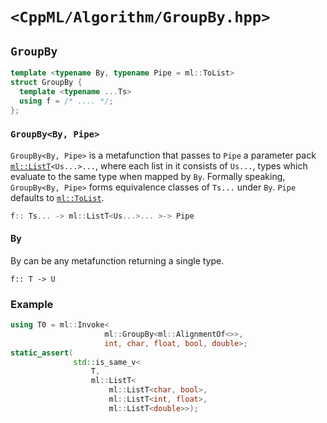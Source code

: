 # `<CppML/Algorithm/GroupBy.hpp>`

## `GroupBy`

```c++
template <typename By, typename Pipe = ml::ToList>
struct GroupBy {
  template <typename ...Ts>
  using f = /* .... */;
};
```
### `GroupBy<By, Pipe>`

`GroupBy<By, Pipe>` is a metafunction that passes to `Pipe` a parameter pack [`ml::ListT`](../Vocabulary/List.md)`<Us...>...`, where each list in it consists of `Us...`, types which evaluate to the same type when mapped by `By`. Formally speaking, `GroupBy<By, Pipe>` forms equivalence classes of `Ts...` under `By`. `Pipe` defaults to [`ml::ToList`](../Functional/ToList.md).

```c++
f:: Ts... -> ml::ListT<Us...>... >-> Pipe
```

#### By

By can be any metafunction returning a single type.
```
f:: T -> U
```

### Example

```c++
using T0 = ml::Invoke<
                     ml::GroupBy<ml::AlignmentOf<>>,
                     int, char, float, bool, double>;
static_assert(
              std::is_same_v<
                  T,
                  ml::ListT<
                      ml::ListT<char, bool>,
                      ml::ListT<int, float>,
                      ml::ListT<double>>);
```
